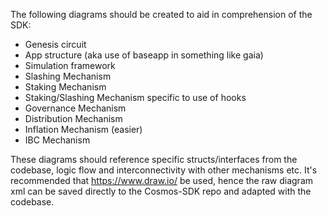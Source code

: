 The following diagrams should be created to aid in comprehension of the SDK:
  - Genesis circuit 
  - App structure (aka use of baseapp in something like gaia) 
  - Simulation framework 
  - Slashing Mechanism
  - Staking Mechanism 
  - Staking/Slashing Mechanism specific to use of hooks
  - Governance Mechanism
  - Distribution Mechanism
  - Inflation Mechanism (easier)
  - IBC Mechanism

These diagrams should reference specific structs/interfaces from the codebase,
logic flow and interconnectivity with other mechanisms etc. It's recommended that
https://www.draw.io/ be used, hence the raw diagram xml can be saved directly to 
the Cosmos-SDK repo and adapted with the codebase. 

